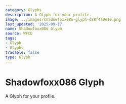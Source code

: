 ```yaml
---
category: Glyphs
description: A Glyph for your profile.
image: ../images/shadowfoxx086-glyph-d88f4a0e10.png
last_updated: '2025-09-17'
name: Shadowfoxx086 Glyph
source: WFCD
tags:
- Glyph
- Glyphs
tradable: false
type: Glyph
---
```


# Shadowfoxx086 Glyph

A Glyph for your profile.


